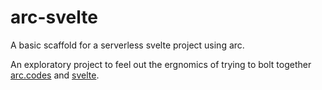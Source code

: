# arc-svelte
A basic scaffold for a serverless svelte project using arc.

An exploratory project to feel out the ergnomics of trying to bolt together [arc.codes](https://arc.codes) and  [svelte](https://svelte.dev/).
